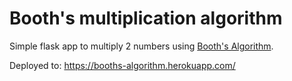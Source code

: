 # Booth's multiplication algorithm

Simple flask app to multiply 2 numbers using [Booth's Algorithm](https://en.wikipedia.org/wiki/Booth%27s_multiplication_algorithm).

Deployed to: https://booths-algorithm.herokuapp.com/
